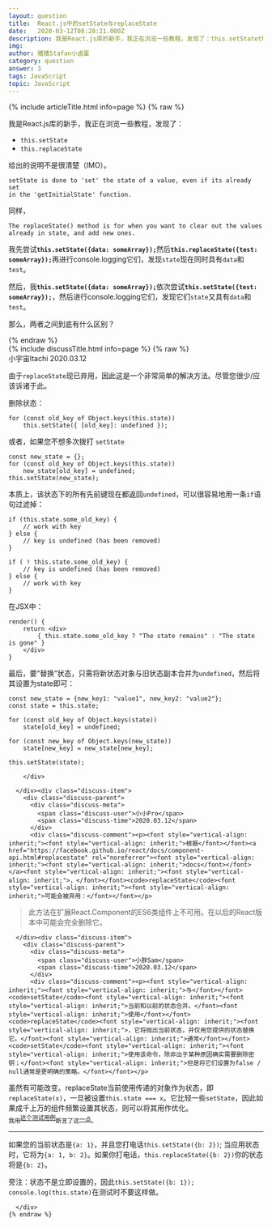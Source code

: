 ```yaml
---
layout: question
title:  React.js中的setState与replaceState
date:   2020-03-12T08:28:21.000Z
description: 我是React.js库的新手，我正在浏览一些教程，发现了：this.setStatethis.replaceState给出的说明不是很清楚（...
img: 
author: 猪猪Stafan小卤蛋
category: question
answer: 3
tags: JavaScript
topic: JavaScript
---
```

<div class="article-root">
  <div class="article">
    {% include articleTitle.html info=page %}
    {% raw %}
    <div class="article-content"><p><font style="vertical-align: inherit;"><font style="vertical-align: inherit;">我是React.js库的新手，我正在浏览一些教程，发现了：</font></font></p>

<ul>
<li><code>this.setState</code></li>
<li><code>this.replaceState</code></li>
</ul>

<p><font style="vertical-align: inherit;"><font style="vertical-align: inherit;">给出的说明不是很清楚（IMO）。</font></font></p>

<pre><code>setState is done to 'set' the state of a value, even if its already set <font></font>
in the 'getInitialState' function.<font></font>
</code></pre>

<p><font style="vertical-align: inherit;"><font style="vertical-align: inherit;">同样，</font></font></p>

<pre><code>The replaceState() method is for when you want to clear out the values <font></font>
already in state, and add new ones.<font></font>
</code></pre>

<p><font style="vertical-align: inherit;"><font style="vertical-align: inherit;">我先尝试</font></font><strong><code>this.setState({data: someArray});</code></strong><font style="vertical-align: inherit;"><font style="vertical-align: inherit;">然后</font></font><strong><code>this.replaceState({test: someArray});</code></strong><font style="vertical-align: inherit;"><font style="vertical-align: inherit;">再进行console.logging它们，发现</font></font><code>state</code><font style="vertical-align: inherit;"><font style="vertical-align: inherit;">现在同时具有</font></font><code>data</code><font style="vertical-align: inherit;"><font style="vertical-align: inherit;">和</font></font><code>test</code><font style="vertical-align: inherit;"><font style="vertical-align: inherit;">。</font></font></p>

<p><font style="vertical-align: inherit;"><font style="vertical-align: inherit;">然后，我</font></font><strong><code>this.setState({data: someArray});</code></strong><font style="vertical-align: inherit;"><font style="vertical-align: inherit;">依次</font><font style="vertical-align: inherit;">尝试</font></font><strong><code>this.setState({test: someArray});</code></strong><font style="vertical-align: inherit;"><font style="vertical-align: inherit;">，然后进行console.logging它们，发现它们</font></font><code>state</code><font style="vertical-align: inherit;"><font style="vertical-align: inherit;">又具有</font></font><code>data</code><font style="vertical-align: inherit;"><font style="vertical-align: inherit;">和</font></font><code>test</code><font style="vertical-align: inherit;"><font style="vertical-align: inherit;">。</font></font></p>

<p><font style="vertical-align: inherit;"><font style="vertical-align: inherit;">那么，两者之间到底有什么区别？</font></font></p></div>
    {% endraw %}
  </div>

  <div class="discuss-wrapper">
    {% include discussTitle.html info=page %}
    {% raw %}
    <div class="discuss-item">
        <div class="discuss-parent">
          <div class="discuss-meta">
            <span class="discuss-user">小宇宙Itachi</span>
            <span class="discuss-time">2020.03.12</span>
          </div>
          <div class="discuss-comment"><p><font style="vertical-align: inherit;"><font style="vertical-align: inherit;">由于</font></font><code>replaceState</code><font style="vertical-align: inherit;"><font style="vertical-align: inherit;">现已弃用，因此这是一个非常简单的解决方法。</font><font style="vertical-align: inherit;">尽管您很少/应该诉诸于此。</font></font></p>

<p><font style="vertical-align: inherit;"><font style="vertical-align: inherit;">删除状态：</font></font></p>

<pre><code>for (const old_key of Object.keys(this.state))<font></font>
    this.setState({ [old_key]: undefined });<font></font>
</code></pre>

<p><font style="vertical-align: inherit;"><font style="vertical-align: inherit;">或者，如果您不想多次拨打 </font></font><code>setState</code></p>

<pre><code>const new_state = {};<font></font>
for (const old_key of Object.keys(this.state))<font></font>
    new_state[old_key] = undefined;<font></font>
this.setState(new_state);<font></font>
</code></pre>

<p><font style="vertical-align: inherit;"><font style="vertical-align: inherit;">本质上，该状态下的所有先前键现在都返回</font></font><code>undefined</code><font style="vertical-align: inherit;"><font style="vertical-align: inherit;">，可以很容易地用一条</font></font><code>if</code><font style="vertical-align: inherit;"><font style="vertical-align: inherit;">语句</font><font style="vertical-align: inherit;">过滤掉</font><font style="vertical-align: inherit;">：  </font></font></p>

<pre><code>if (this.state.some_old_key) {<font></font>
    // work with key<font></font>
} else {<font></font>
    // key is undefined (has been removed)<font></font>
}<font></font>
<font></font>
if ( ! this.state.some_old_key) {<font></font>
    // key is undefined (has been removed)<font></font>
} else {<font></font>
    // work with key<font></font>
}<font></font>
</code></pre>

<p><font style="vertical-align: inherit;"><font style="vertical-align: inherit;">在JSX中：</font></font></p>

<pre><code>render() {<font></font>
    return &lt;div&gt;<font></font>
        { this.state.some_old_key ? "The state remains" : "The state is gone" }<font></font>
    &lt;/div&gt;<font></font>
}<font></font>
</code></pre>

<p><font style="vertical-align: inherit;"><font style="vertical-align: inherit;">最后，要“替换”状态，只需将新状态对象与旧状态副本合并为</font></font><code>undefined</code><font style="vertical-align: inherit;"><font style="vertical-align: inherit;">，然后将其设置为state即可：  </font></font></p>

<pre><code>const new_state = {new_key1: "value1", new_key2: "value2"};<font></font>
const state = this.state;<font></font>
<font></font>
for (const old_key of Object.keys(state))<font></font>
    state[old_key] = undefined;<font></font>
<font></font>
for (const new_key of Object.keys(new_state))<font></font>
    state[new_key] = new_state[new_key];<font></font>
<font></font>
this.setState(state);<font></font>
</code></pre></div>
        </div>
        
      </div><div class="discuss-item">
        <div class="discuss-parent">
          <div class="discuss-meta">
            <span class="discuss-user">小小Pro</span>
            <span class="discuss-time">2020.03.12</span>
          </div>
          <div class="discuss-comment"><p><font style="vertical-align: inherit;"><font style="vertical-align: inherit;">根据</font></font><a href="https://facebook.github.io/react/docs/component-api.html#replacestate" rel="noreferrer"><font style="vertical-align: inherit;"><font style="vertical-align: inherit;">docs</font></font></a><font style="vertical-align: inherit;"><font style="vertical-align: inherit;">，</font></font><code>replaceState</code><font style="vertical-align: inherit;"><font style="vertical-align: inherit;">可能会被弃用：</font></font></p>

<blockquote>
  <p><font style="vertical-align: inherit;"><font style="vertical-align: inherit;">此方法在扩展React.Component的ES6类组件上不可用。</font><font style="vertical-align: inherit;">在以后的React版本中可能会完全删除它。</font></font></p>
</blockquote></div>
        </div>
        
      </div><div class="discuss-item">
        <div class="discuss-parent">
          <div class="discuss-meta">
            <span class="discuss-user">小胖Sam</span>
            <span class="discuss-time">2020.03.12</span>
          </div>
          <div class="discuss-comment"><p><font style="vertical-align: inherit;"><font style="vertical-align: inherit;">与</font></font><code>setState</code><font style="vertical-align: inherit;"><font style="vertical-align: inherit;">当前和以前的状态合并。</font><font style="vertical-align: inherit;">使用</font></font><code>replaceState</code><font style="vertical-align: inherit;"><font style="vertical-align: inherit;">，它将抛出当前状态，并仅用您提供的状态替换它。</font><font style="vertical-align: inherit;">通常</font></font><code>setState</code><font style="vertical-align: inherit;"><font style="vertical-align: inherit;">使用该命令，除非出于某种原因确实需要删除密钥；</font><font style="vertical-align: inherit;">但是将它们设置为false / null通常是更明确的策略。</font></font></p>

<p><font style="vertical-align: inherit;"><font style="vertical-align: inherit;">虽然有可能改变。</font><font style="vertical-align: inherit;">replaceState当前使用传递的对象作为状态，即</font></font><code>replaceState(x)</code><font style="vertical-align: inherit;"><font style="vertical-align: inherit;">，一旦被设置</font></font><code>this.state === x</code><font style="vertical-align: inherit;"><font style="vertical-align: inherit;">。</font><font style="vertical-align: inherit;">它比轻一些</font></font><code>setState</code><font style="vertical-align: inherit;"><font style="vertical-align: inherit;">，因此如果成千上万的组件频繁设置其状态，则可以将其用作优化。</font></font><br>
 <sub><font style="vertical-align: inherit;"><font style="vertical-align: inherit;">我用</font></font><a href="http://jsbin.com/doqimeva/1/edit?js,output" rel="noreferrer"><font style="vertical-align: inherit;"><font style="vertical-align: inherit;">这个测试用例</font></font></a><font style="vertical-align: inherit;"><font style="vertical-align: inherit;">断言了这</font><a href="http://jsbin.com/doqimeva/1/edit?js,output" rel="noreferrer"><font style="vertical-align: inherit;">一点</font></a><font style="vertical-align: inherit;">。</font></font></sub></p>

<hr>

<p><font style="vertical-align: inherit;"><font style="vertical-align: inherit;">如果您的当前状态是</font></font><code>{a: 1}</code><font style="vertical-align: inherit;"><font style="vertical-align: inherit;">，并且您打电话</font></font><code>this.setState({b: 2})</code><font style="vertical-align: inherit;"><font style="vertical-align: inherit;">; </font><font style="vertical-align: inherit;">当应用状态时，它将为</font></font><code>{a: 1, b: 2}</code><font style="vertical-align: inherit;"><font style="vertical-align: inherit;">。</font><font style="vertical-align: inherit;">如果你打电话，</font></font><code>this.replaceState({b: 2})</code><font style="vertical-align: inherit;"><font style="vertical-align: inherit;">你的状态将是</font></font><code>{b: 2}</code><font style="vertical-align: inherit;"><font style="vertical-align: inherit;">。</font></font></p>

<p><font style="vertical-align: inherit;"><font style="vertical-align: inherit;">旁注：状态不是立即设置的，因此</font></font><code>this.setState({b: 1}); console.log(this.state)</code><font style="vertical-align: inherit;"><font style="vertical-align: inherit;">在测试时</font><font style="vertical-align: inherit;">不要这样做</font><font style="vertical-align: inherit;">。</font></font></p></div>
        </div>
        
      </div>
    {% endraw %}
  </div>
<div>
